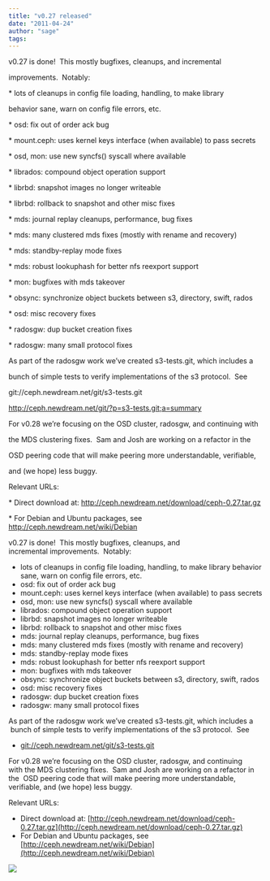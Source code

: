 ```yaml
---
title: "v0.27 released"
date: "2011-04-24"
author: "sage"
tags: 
---
```


v0.27 is done!  This mostly bugfixes, cleanups, and incremental

improvements.  Notably:

\* lots of cleanups in config file loading, handling, to make library

behavior sane, warn on config file errors, etc.

\* osd: fix out of order ack bug

\* mount.ceph: uses kernel keys interface (when available) to pass secrets

\* osd, mon: use new syncfs() syscall where available

\* librados: compound object operation support

\* librbd: snapshot images no longer writeable

\* librbd: rollback to snapshot and other misc fixes

\* mds: journal replay cleanups, performance, bug fixes

\* mds: many clustered mds fixes (mostly with rename and recovery)

\* mds: standby-replay mode fixes

\* mds: robust lookuphash for better nfs reexport support

\* mon: bugfixes with mds takeover

\* obsync: synchronize object buckets between s3, directory, swift, rados

\* osd: misc recovery fixes

\* radosgw: dup bucket creation fixes

\* radosgw: many small protocol fixes

As part of the radosgw work we’ve created s3-tests.git, which includes a

bunch of simple tests to verify implementations of the s3 protocol.  See

git://ceph.newdream.net/git/s3-tests.git

http://ceph.newdream.net/git/?p=s3-tests.git;a=summary

For v0.28 we’re focusing on the OSD cluster, radosgw, and continuing with

the MDS clustering fixes.  Sam and Josh are working on a refactor in the

OSD peering code that will make peering more understandable, verifiable,

and (we hope) less buggy.

Relevant URLs:

\* Direct download at: http://ceph.newdream.net/download/ceph-0.27.tar.gz

\* For Debian and Ubuntu packages, see http://ceph.newdream.net/wiki/Debian

v0.27 is done!  This mostly bugfixes, cleanups, and incremental improvements.  Notably:

- lots of cleanups in config file loading, handling, to make library behavior sane, warn on config file errors, etc.
- osd: fix out of order ack bug
- mount.ceph: uses kernel keys interface (when available) to pass secrets
- osd, mon: use new syncfs() syscall where available
- librados: compound object operation support
- librbd: snapshot images no longer writeable
- librbd: rollback to snapshot and other misc fixes
- mds: journal replay cleanups, performance, bug fixes
- mds: many clustered mds fixes (mostly with rename and recovery)
- mds: standby-replay mode fixes
- mds: robust lookuphash for better nfs reexport support
- mon: bugfixes with mds takeover
- obsync: synchronize object buckets between s3, directory, swift, rados
- osd: misc recovery fixes
- radosgw: dup bucket creation fixes
- radosgw: many small protocol fixes

As part of the radosgw work we’ve created s3-tests.git, which includes a  bunch of simple tests to verify implementations of the s3 protocol.  See

- [git://ceph.newdream.net/git/s3-tests.git](http://ceph.newdream.net/git/?p=s3-tests.git;a=summary)

For v0.28 we’re focusing on the OSD cluster, radosgw, and continuing with the MDS clustering fixes.  Sam and Josh are working on a refactor in the  OSD peering code that will make peering more understandable, verifiable, and (we hope) less buggy.

Relevant URLs:

- Direct download at: [http://ceph.newdream.net/download/ceph-0.27.tar.gz](http://ceph.newdream.net/download/ceph-0.27.tar.gz)
- For Debian and Ubuntu packages, see [http://ceph.newdream.net/wiki/Debian](http://ceph.newdream.net/wiki/Debian)

![](http://track.hubspot.com/__ptq.gif?a=268973&k=14&bu=http://ceph.com&r=http://ceph.com/releases/v0-27-released/&bvt=rss&p=wordpress)
